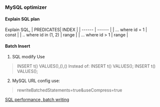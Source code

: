 ### MySQL optimizer
#### Explain SQL plan
Explain SQL,
| PREDICATES| INDEX |
| ------ | ------ |
| ... where id = 1       |  const |
| ..  where id in (1, 2) |  range |
| ... where id > 1       | range  |

#### Batch Insert
1. SQL modify
Use 
> INSERT t() VALUES(),(),()
Instead of:
> INSERT t() VALUES();
> INSERT t() VALUES();

2. MySQL URL config
use:
> rewriteBatchedStatements=true&useCompress=true

[SQL performance, batch writing](http://java-persistence-performance.blogspot.kr/2013/05/batch-writing-and-dynamic-vs.html)

